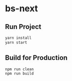 # bs-next

## Run Project

```sh
yarn install
yarn start
```

## Build for Production

```sh
npm run clean
npm run build
```
